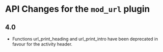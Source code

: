 # API Changes for the `mod_url` plugin

## 4.0

- Functions url_print_heading and url_print_intro have been deprecated in favour for the activity header.
